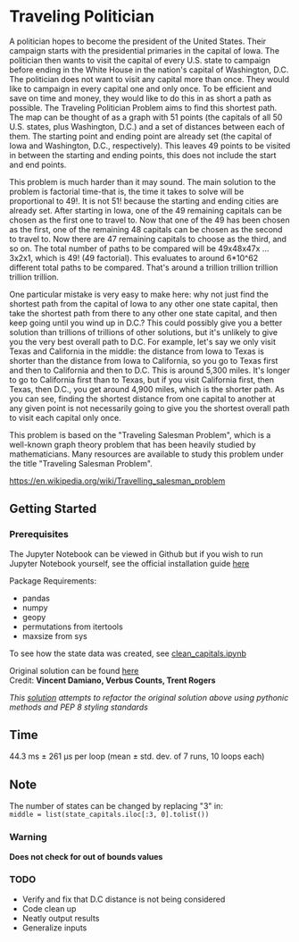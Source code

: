 # Traveling Politician 

A politician hopes to become the president of the United States. Their campaign starts with the presidential primaries in the capital of Iowa. The politician then wants to visit the capital of every U.S. state to campaign before ending in the White House in the nation's capital of Washington, D.C. The politician does not want to visit any capital more than once. They would like to campaign in every capital one and only once. To be efficient and save on time and money, they would like to do this in as short a path as possible. The Traveling Politician Problem aims to find this shortest path. The map can be thought of as a graph with 51 points (the capitals of all 50 U.S. states, plus Washington, D.C.) and a set of distances between each of them. The starting point and ending point are already set (the capital of Iowa and Washington, D.C., respectively). This leaves 49 points to be visited in between the starting and ending points, this does not include the start and end points.

This problem is much harder than it may sound. The main solution to the problem is factorial time-that is, the time it takes to solve will be proportional to 49!. It is not 51! because the starting and ending cities are already set. After starting in Iowa, one of the 49 remaining capitals can be chosen as the first one to travel to. Now that one of the 49 has been chosen as the first, one of the remaining 48 capitals can be chosen as the second to travel to. Now there are 47 remaining capitals to choose as the third, and so on. The total number of paths to be compared will be 49x48x47x ... 3x2x1, which is 49! (49 factorial). This evaluates to around 6*10^62 different total paths to be compared. That's around a trillion trillion trillion trillion trillion.

One particular mistake is very easy to make here: why not just find the shortest path from the capital of Iowa to any other one state capital, then take the shortest path from there to any other one state capital, and then keep going until you wind up in D.C.? This could possibly give you a better solution than trillions of trillions of other solutions, but it's unlikely to give you the very best overall path to D.C. For example, let's say we only visit Texas and California in the middle: the distance from Iowa to Texas is shorter than the distance from Iowa to California, so you go to Texas first and then to California and then to D.C. This is around 5,300 miles. It's longer to go to California first than to Texas, but if you visit California first, then Texas, then D.C., you get around 4,900 miles, which is the shorter path. As you can see, finding the shortest distance from one capital to another at any given point is not necessarily going to give you the shortest overall path to visit each capital only once.

This problem is based on the "Traveling Salesman Problem", which is a well-known graph theory problem that has been heavily studied by mathematicians. Many resources are available to study this problem under the title "Traveling Salesman Problem".

https://en.wikipedia.org/wiki/Travelling_salesman_problem


## Getting Started

### Prerequisites

The Jupyter Notebook can be viewed in Github but if you wish to run Jupyter Notebook yourself, see the official installation guide [here](https://jupyter.org/install)

Package Requirements:
- pandas
- numpy
- geopy
- permutations from itertools
- maxsize from sys

To see how the state data was created, see [clean_capitals.ipynb](https://github.com/TDEN93/Traveling_Politician/blob/master/clean_capitals.ipynb)

Original solution can be found [here](https://github.com/VinnyDamiano/TravelingPolitician)  
Credit: **Vincent Damiano, Verbus Counts, Trent Rogers**

*This [solution](https://github.com/TDEN93/Traveling_Politician/blob/master/traveling_problem.ipynb) attempts to refactor the original solution above using pythonic methods and PEP 8 styling standards*

## Time
44.3 ms ± 261 µs per loop (mean ± std. dev. of 7 runs, 10 loops each)

## Note
The number of states can be changed by replacing "3" in:  
`middle = list(state_capitals.iloc[:3, 0].tolist())`  
### Warning
**Does not check for out of bounds values**

### TODO
- Verify and fix that D.C distance is not being considered
- Code clean up
- Neatly output results
- Generalize inputs
